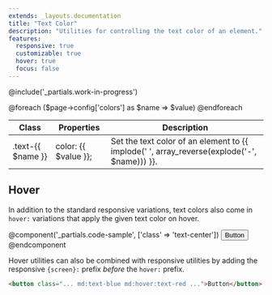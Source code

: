 ```yaml
---
extends: _layouts.documentation
title: "Text Color"
description: "Utilities for controlling the text color of an element."
features:
  responsive: true
  customizable: true
  hover: true
  focus: false
---
```


@include('_partials.work-in-progress')

<div class="border-t border-grey-lighter">
  <table class="w-full text-left table-collapse">
    <thead>
      <tr>
        <th class="text-sm font-semibold text-grey-darker p-2 bg-grey-lightest">Class</th>
        <th class="text-sm font-semibold text-grey-darker p-2 bg-grey-lightest">Properties</th>
        <th class="text-sm font-semibold text-grey-darker p-2 bg-grey-lightest">Description</th>
      </tr>
    </thead>
    <tbody class="align-baseline">
      @foreach ($page->config['colors'] as $name => $value)
      <tr>
        <td class="p-2 border-t {{ $loop->first ? 'border-smoke' : 'border-smoke-light' }} font-mono text-xs text-purple-dark whitespace-no-wrap">.text-{{ $name }}</td>
        <td class="p-2 border-t {{ $loop->first ? 'border-smoke' : 'border-smoke-light' }} font-mono text-xs text-blue-dark whitespace-no-wrap">color: {{ $value }};</td>
        <td class="p-2 border-t {{ $loop->first ? 'border-smoke' : 'border-smoke-light' }} text-sm text-grey-darker">Set the text color of an element to {{ implode(' ', array_reverse(explode('-', $name))) }}.</td>
      </tr>
      @endforeach
    </tbody>
  </table>
</div>

## Hover

In addition to the standard responsive variations, text colors also come in `hover:` variations that apply the given text color on hover.

@component('_partials.code-sample', ['class' => 'text-center'])
<button class="text-blue-dark hover:text-red-dark border-2 border-blue hover:border-red bg-transparent py-2 px-4 font-semibold radius-md">
  Button
</button>
@endcomponent

Hover utilities can also be combined with responsive utilities by adding the responsive `{screen}:` prefix *before* the `hover:` prefix.

```html
<button class="... md:text-blue md:hover:text-red ...">Button</button>
```
